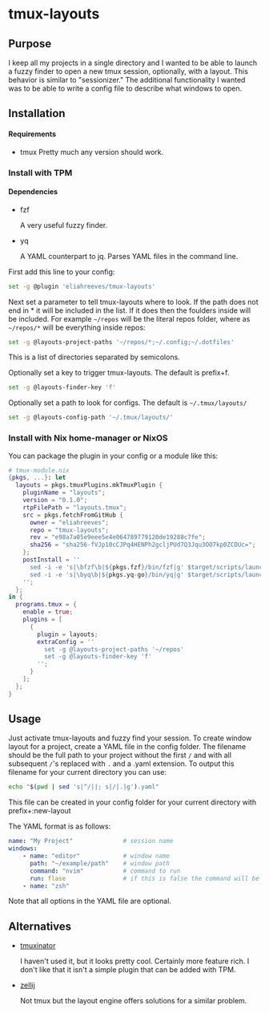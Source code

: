 # tmux-layouts

## Purpose

I keep all my projects in a single directory and I wanted to be able to launch a fuzzy finder to open a new tmux session, optionally, with a layout. This behavior is similar to "sessionizer." The additional functionality I wanted was to be able to write a config file to describe what windows to open.

## Installation
#### Requirements
- tmux
   Pretty much any version should work.
### Install with TPM
#### Dependencies
- fzf

    A very useful fuzzy finder.
- yq

    A YAML counterpart to jq. Parses YAML files in the command line.

First add this line to your config:
```bash
set -g @plugin 'eliahreeves/tmux-layouts'
```

Next set a parameter to tell tmux-layouts where to look. If the path does not end in * it will be included in the list. If it does then the foulders inside will be included. For example `~/repos` will be the literal repos folder, where as `~/repos/*` will be everything inside repos:
```bash
set -g @layouts-project-paths '~/repos/*;~/.config;~/.dotfiles'
```
This is a list of directories separated by semicolons.

Optionally set a key to trigger tmux-layouts. The default is prefix+f.
```bash
set -g @layouts-finder-key 'f'
```

Optionally set a path to look for configs. The default is `~/.tmux/layouts/`
```bash
set -g @layouts-config-path '~/.tmux/layouts/'
```
### Install with Nix home-manager or NixOS
You can package the plugin in your config or a module like this:
```nix
# tmux-module.nix
{pkgs, ...}: let
  layouts = pkgs.tmuxPlugins.mkTmuxPlugin {
    pluginName = "layouts";
    version = "0.1.0";
    rtpFilePath = "layouts.tmux";
    src = pkgs.fetchFromGitHub {
      owner = "eliahreeves";
      repo = "tmux-layouts";
      rev = "e98a7a05e9eee5e4e064789779120de19288c7fe";
      sha256 = "sha256-fVJp10cCJPq4HENPh2gcljPUd7Q3Jqu3OO7kp0ZCOUc=";
    };
    postInstall = ''
      sed -i -e 's|\bfzf\b|${pkgs.fzf}/bin/fzf|g' $target/scripts/launch.sh
      sed -i -e 's|\byq\b|${pkgs.yq-go}/bin/yq|g' $target/scripts/launch.sh
    '';
  };
in {
  programs.tmux = {
    enable = true;
    plugins = [
      {
        plugin = layouts;
        extraConfig = ''
          set -g @layouts-project-paths '~/repos'
          set -g @layouts-finder-key 'f'
        '';
      }
    ];
  };
}
```
## Usage

Just activate tmux-layouts and fuzzy find your session. To create window layout for a project, create a YAML file in the config folder. The filename should be the full path to your project without the first `/` and with all subsequent `/`'s replaced with `.` and a .yaml extension. To output this filename for your current directory you can use: 
```bash
echo "$(pwd | sed 's|^/||; s|/|.|g').yaml"
```
This file can be created in your config folder for your current directory with prefix+:new-layout

The YAML format is as follows:
```yaml
name: "My Project"              # session name
windows:
    - name: "editor"            # window name
      path: "~/example/path"    # window path
      command: "nvim"           # command to run       
      run: flase                # if this is false the command will be typed but not run, default true
    - name: "zsh"
```
Note that all options in the YAML file are optional.

## Alternatives
- [tmuxinator](https://github.com/tmuxinator/tmuxinator)

    I haven't used it, but it looks pretty cool. Certainly more feature rich. I don't like that it isn't a simple plugin that can be added with TPM.

- [zellij](https://github.com/zellij-org/zellij)

    Not tmux but the layout engine offers solutions for a similar problem.

